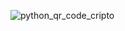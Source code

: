 ![python_qr_code_cripto](https://github.com/user-attachments/assets/945c7873-cc13-4e24-ada6-36e5de22cfa0)
